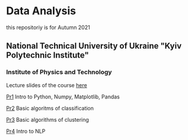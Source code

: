# Data Analysis
this repositoriy is for Autumn 2021
## National Technical University of Ukraine "Kyiv Polytechnic Institute" 
### Institute of Physics and Technology
Lecture slides of the course [here](https://sites.google.com/view/nsakhnenko-data-analysis/%D0%B3%D0%BB%D0%B0%D0%B2%D0%BD%D0%B0%D1%8F-%D1%81%D1%82%D1%80%D0%B0%D0%BD%D0%B8%D1%86%D0%B0)

[Pr1](https://github.com/natsakh/Data-Analysis/tree/main/Pr_1) Intro to Python, Numpy, Matplotlib, Pandas

[Pr2](https://github.com/natsakh/Data-Analysis/tree/main/Pr_2) Basic algoritms of classification

[Pr3](https://github.com/natsakh/Data-Analysis/tree/main/Pr_3) Basic algorithms of clustering

[Pr4](https://github.com/natsakh/Data-Analysis/tree/main/Pr_4) Intro to NLP
